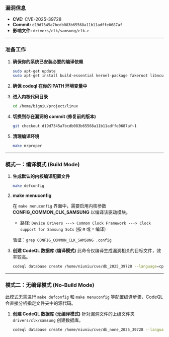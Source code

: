 ### **漏洞信息**

*   **CVE:** CVE-2025-39728
*   **Commit:** `d19d7345a7bcdb083b65568a11b11adffe0687af`
*   **影响文件:** `drivers/clk/samsung/clk.c`

---

### **准备工作**

1.  **确保你的系统已安装必要的编译依赖**

    ```bash
    sudo apt-get update
    sudo apt-get install build-essential kernel-package fakeroot libncurses5-dev libssl-dev ccache flex bison libelf-dev clang llvm
    ```

2.  **确保 codeql 在你的 PATH 环境变量中**

3.  **进入内核代码目录**

    ```bash
    cd /home/bigniu/project/linux
    ```

4.  **切换到存在漏洞的 commit (修复前的版本)**

    ```bash
    git checkout d19d7345a7bcdb083b65568a11b11adffe0687af~1
    ```

5.  **清理编译环境**

    ```bash
    make mrproper
    ```

---

### **模式一：编译模式 (Build Mode)**

1.  **生成默认的内核编译配置文件**

    ```bash
    make defconfig
    ```

2.  **make menuconfig**

    在 `make menuconfig` 界面中，需要启用内核参数 **CONFIG\_COMMON\_CLK\_SAMSUNG** 以编译该驱动模块。
    *   路径: `Device Drivers ---> Common Clock Framework ---> Clock support for Samsung SoCs` (按 `M` 或 `*` 编译)

    验证：`grep CONFIG_COMMON_CLK_SAMSUNG .config`

3.  **创建 CodeQL 数据库 (编译模式)**
    此命令仅编译生成漏洞相关的目标文件，效率较高。

    ```bash
    codeql database create /home/niuniu/cve/db_2025_39728 --language=cpp --command="make CC=clang-15 LLVM=1 drivers/clk/samsung/clk.o"
    ```

---

### **模式二：无编译模式 (No-Build Mode)**

此模式无需进行 `make defconfig` 和 `make menuconfig` 等配置编译步骤，CodeQL 会直接分析指定文件夹中的源代码。

1.  **创建 CodeQL 数据库 (无编译模式)**
    针对漏洞文件的上级文件夹 `drivers/clk/samsung` 创建数据库。

    ```bash
    codeql database create /home/niuniu/cve/db_none_2025_39728 --language=cpp --source-root=/home/niuniu/linux/drivers/clk/samsung --build-mode=none
    ```